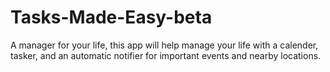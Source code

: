 # Tasks-Made-Easy-beta
A manager for your life, this app will help manage your life with a calender, tasker, and an automatic notifier for important events and nearby locations.
